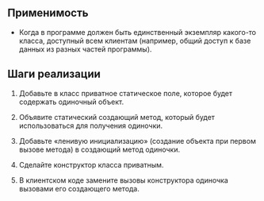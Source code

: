 ## Применимость
- Когда в программе должен быть единственный экземпляр какого-то класса, доступный всем клиентам 
  (например, общий доступ к базе данных из разных частей программы).
## Шаги реализации
1. Добавьте в класс приватное статическое поле, которое будет содержать одиночный объект.

2. Объявите статический создающий метод, который будет использоваться для получения одиночки.

3. Добавьте «ленивую инициализацию» (создание объекта при первом вызове метода) в создающий метод одиночки.

4. Сделайте конструктор класса приватным.

5. В клиентском коде замените вызовы конструктора одиночка вызовами его создающего метода.
